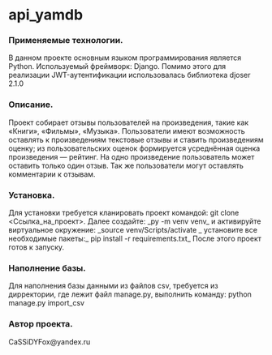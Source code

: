<h1>api_yamdb</h1>
<h3>Применяемые технологии.</h3>
    В данном проекте основным языком программирования является Python. Используемый фреймворк: Django. Помимо этого для реализации JWT-аутентификации использовалась библиотека djoser 2.1.0 
<h3>Описание.</h3>
    Проект собирает отзывы пользователей на произведения, такие как «Книги», «Фильмы», «Музыка». Пользователи имеют возможность оставлять к произведениям текстовые отзывы и ставить произведениям оценку; из пользовательских оценок формируется усреднённая оценка произведения — рейтинг. На одно произведение пользователь может оставить только один отзыв. Так же пользователи могут оставлять комментарии к отзывам.
<h3>Установка.</h3>
    Для установки требуется кланировать проект командой: git clone <Ссылка_на_проект>.
    Далее создайте: _py -m venv venv_
    и активируйте виртуальное окружение: _source venv/Scripts/activate _
    установите все необходимые пакеты:_ pip install -r requirements.txt_
    После этого проект готов к запуску.
<h3>Наполнение базы.</h3>
    Для наполнения базы данными из файлов csv, требуется из дирректории, где лежит файл manage.py, выполнить команду: python manage.py import_csv
<h3>Автор проекта.</h3> CaSSiDYFox@yandex.ru